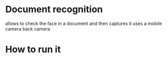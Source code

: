 # Document recognition

allows to check the face in a document and then captures it uses a mobile camera back camera

# How to run it
